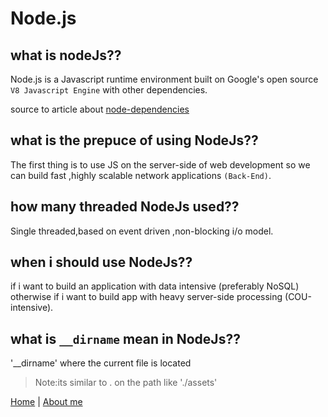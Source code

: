 # Node.js

## what is nodeJs??

Node.js is a Javascript runtime environment built on Google's open source `V8 Javascript Engine` with other dependencies.

source to article about [node-dependencies](./node-dependencies.md)

## what is the prepuce of using NodeJs??

The first thing is to use JS on the server-side of web development so we can build fast ,highly scalable network applications `(Back-End)`.

## how many threaded NodeJs used??

Single threaded,based on event driven ,non-blocking i/o model.

## when i should use NodeJs??

if i want to build an application with data intensive (preferably NoSQL)
otherwise if i want to build app with heavy server-side processing (COU-intensive).

## what is `__dirname` mean in NodeJs??

'\_\_dirname' where the current file is located

> Note:its similar to . on the path like './assets'

<!-- ## what is Synchronous ??

it is blocking that mean execute the code line by line when the first is done its move to the next etc...

## what is ASynchronous ??

it is non-blocking the execution that mean until the date is ready the code will move to execute other things it will not wait until finish.  -->

[Home](/README.md) | [About me](https://github.com/ahmad-swedani)
